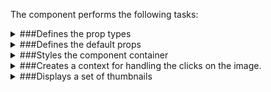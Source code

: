 The component performs the following tasks:

<details>
	<summary>###Defines the prop types

</summary>
* The active image

* The active image setter function

</details>

<details>
	<summary>###Defines the default props

</summary>
</details>

<details>
	<summary>###Styles the component container

</summary>
</details>

<details>
	<summary>###Creates a context for handling the clicks on the image.

</summary>
</details>

<details>
	<summary>###Displays a set of thumbnails

</summary>
* Prepares the thumbs

* Manages the click on a thumb.

Marks the active image.
Changes the display mode to `slider`

</details>

